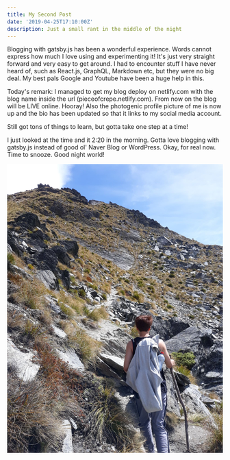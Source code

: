```yaml
---
title: My Second Post
date: '2019-04-25T17:10:00Z'
description: Just a small rant in the middle of the night
---
```



Blogging with gatsby.js has been a wonderful experience. Words cannot express how much I love using and experimenting it! It's just very straight forward and very easy to get around. I had to encounter stuff I have never heard of, such as React.js, GraphQL, Markdown etc, but they were no big deal. My best pals Google and Youtube have been a huge help in this.  

Today's remark: I managed to get my blog deploy on netlify.com with the blog name inside the url (pieceofcrepe.netlify.com). From now on the blog will be LIVE online. Hooray! Also the photogenic profile picture of me is now up and the bio has been updated so that it links to my social media account.

Still got tons of things to learn, but gotta take one step at a time! 

I just looked at the time and it 2:20 in the morning. Gotta love blogging with gatsby.js instead of good ol' Naver Blog or WordPress. Okay, for real now. Time to snooze. Good night world!

![alt](hike.jpg "The hike at Ben Lomond")